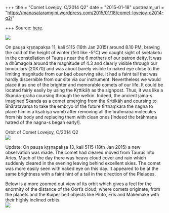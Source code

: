 +++
title = "Comet Lovejoy, C/2014 Q2"
date = "2015-01-18"
upstream_url = "https://manasataramgini.wordpress.com/2015/01/18/comet-lovejoy-c2014-q2/"

+++
Source: [here](https://manasataramgini.wordpress.com/2015/01/18/comet-lovejoy-c2014-q2/).

[![](https://lh4.googleusercontent.com/-2_gZwn1jB8Y/VLtkW4OZm_I/AAAAAAAADN4/gLP7HtjLOSM/s800/Lovejoy.JPG)](https://picasaweb.google.com/lh/photo/IJt5POmpXYR6XeYXYdsGaNMTjNZETYmyPJy0liipFm0?feat=embedwebsite)

On pauṣa kṛṣṇapakṣa 11, kali 5115 (16th Jan 2015) around 8.10 PM,
braving the cold of the height of winter (felt like -5°C) we caught
sight of śvetaketu in the constellation of Taurus near the 6 mothers of
our patron deity. It was a dhūmagola around the magnitude of 4.3 and
clearly visible through our binoculars (20X70) and was about barely
visible to naked eye close to the limiting magnitude from our bad
observing site. It had a faint tail that was hardly discernible from our
site via our instrument. Nevertheless we would place it as one of the
brighter and memorable comets of our life. It could be located fairly
easily by using the Kṛttikāḥ as the signpost. Thus, it was like a
Skanda-graha coursing through the welkin. Indeed, the ancient jaina-s
imagined Skanda as a comet emerging from the Kṛttikāḥ and coursing to
Bhāratavarṣa to take the embryo of the future tīrthaṃkara the nagna to
place him in a kṣatriya womb after removing all the brāhmaṇa molecules
from his body and replacing them with clean ones \[Indeed the brāhmaṇa
hatred of the nagna-s began early!\].

Orbit of Comet Lovejoy, C/2014 Q2  
[![](https://lh4.googleusercontent.com/-0irTUhDJP-k/VLtkWqLWcMI/AAAAAAAADN0/9clwl5XqSiU/s800/Lovejoy_orbit.jpg)](https://picasaweb.google.com/lh/photo/I93aqB_BZN-T1I269JwXM9MTjNZETYmyPJy0liipFm0?feat=embedwebsite)

Update: On pauṣa kṛṣṇapakṣa 13, kali 5115 (18th Jan 2015) a new
observation was made. The comet had cleared moved from Taurus into
Aries. Much of the day there was heavy cloud cover and rain which
suddenly cleared in the evening leaving behind excellent skies. The
comet was more easily seen with naked eye on this day. It appeared to be
at the same brightness with a faint hint of a tail in the direction of
the Pleiades.

Below is a more zoomed out view of its orbit which gives a feel for the
enormity of the distance of the Oort’s cloud, where comets originate,
from the planets and the Kuiper belt objects like Pluto, Eris and
Makemake with their highly inclined orbits.  
[![](https://lh5.googleusercontent.com/-nFZg94Zg1AE/VLxmS9xBO7I/AAAAAAAADOI/1nshWceYrxQ/s800/Lovejoy2.JPG)](https://picasaweb.google.com/lh/photo/N0QR0hGGPsM9Fm0SLMA0_tMTjNZETYmyPJy0liipFm0?feat=embedwebsite)


